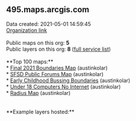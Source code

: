 <h2>495.maps.arcgis.com</h2> Data created: 2021-05-01 14:59:45 <br /><a target='new' href='https://495.maps.arcgis.com'>Organization link</a><br /><br />Public maps on this org: <b>5</b><br />Public layers on this org: <b>8 </b>(<a target='new' href='https://services.arcgis.com/iW5RoWgannlp3dXd/ArcGIS/rest/services'>full  service list</a>)<br /><br />**Top 100 maps:**<br />* <a target='new' href='https://www.arcgis.com/home/item.html?id=0a12e8f464984e15998f68fc7f8512f5'>Final 2021 Boundaries Map</a> (austinkolar)<br />* <a target='new' href='https://www.arcgis.com/home/item.html?id=822da9b331564462bc923a5f3c92748a'>SFSD Public Forums Map</a> (austinkolar)<br />* <a target='new' href='https://www.arcgis.com/home/item.html?id=6ea8cbe4fbef453090d31c3033e8f26f'>Early Childhood Bussing Boundaries</a> (austinkolar)<br />* <a target='new' href='https://www.arcgis.com/home/item.html?id=cfe0158627b74223b85d23698d2d5a31'>Under 18 Computers No Internet</a> (austinkolar)<br />* <a target='new' href='https://www.arcgis.com/home/item.html?id=a35cea8a964246a49ee125fb63060814'>Radius Map</a> (austinkolar)<br /><br /><br />**Example layers hosted:**<br />